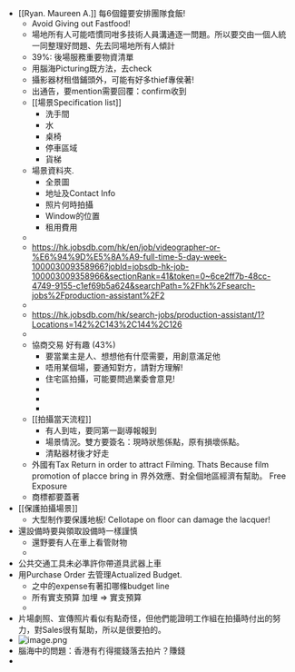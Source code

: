 - [[Ryan. Maureen A.]] 每6個鐘要安排團隊食飯!
	- Avoid Giving out Fastfood!
	- 場地所有人可能唔慣同咁多技術人員溝通逐一問題。所以要交由一個人統一同整理好問題、先去同場地所有人傾計
	- 39%:  後場服務重要物資清單
	- 用腦海Picturing既方法，去check
	- 攝影器材租借鋪頭外，可能有好多thief專侯著!
	- 出通告，要mention需要回覆：confirm收到
	- [[場景Specification list]]
		- 洗手間
		- 水
		- 桌椅
		- 停車區域
		- 貨梯
	- 場景資料夾.
		- 全景圖
		- 地址及Contact Info
		- 照片何時拍攝
		- Window的位置
		- 租用費用
	-
	- https://hk.jobsdb.com/hk/en/job/videographer-or-%E6%94%9D%E5%8A%A9-full-time-5-day-week-100003009358966?jobId=jobsdb-hk-job-100003009358966&sectionRank=41&token=0~6ce2ff7b-48cc-4749-9155-c1ef69b5a624&searchPath=%2Fhk%2Fsearch-jobs%2Fproduction-assistant%2F2
	-
	- https://hk.jobsdb.com/hk/search-jobs/production-assistant/1?Locations=142%2C143%2C144%2C126
	-
	- 協商交易 好有趣 (43%)
		- 要當業主是人、想想他有什麼需要，用創意滿足他
		- 唔用某個場，要通知對方，請對方理解!
		- 住宅區拍攝，可能要問過業委會意見!
		-
		-
		-
	- [[拍攝當天流程]]
		- 有人到咗，要同第一副導報報到
		- 場景情況。雙方要簽名：現時狀態係點，原有損壞係點。
		- 清點器材後才好走
	- 外國有Tax Return in order to attract Filming. Thats Because film promotion of placce bring in 界外效應、對全個地區經濟有幫助。 Free Exposure
	- 商標都要蓋著
- [[保護拍攝場景]]
	- 大型制作要保護地板!  Cellotape on floor can damage the lacquer!
- 還設備時要與領取設備時一樣謹慎
	- 還野要有人在車上看管財物
	-
- 公共交通工具未必準許你帶道具武器上車
- 用Purchase Order 去管理Actualized Budget.
	- 之中的expense有著扣哪條budget line
	- 所有實支預算 加埋 => 實支預算
	-
- 片場劇照、宣傳照片看似有點奇怪，但他們能證明工作組在拍攝時付出的努力，對Sales很有幫助，所以是很要拍的。
- ![image.png](../assets/image_1653711676407_0.png)
- 腦海中的問題：香港有冇得擺錢落去拍片？賺錢
-